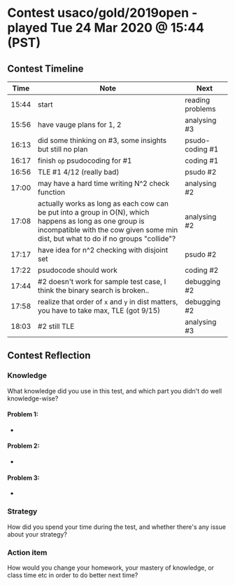 # Contest usaco/gold/2019open - played Tue 24 Mar 2020 @ 15:44 (PST)

## Contest Timeline

| Time | Note | Next |
|----|----|----|
15:44 | start | reading problems
15:56 | have vauge plans for 1, 2 | analysing #3
16:13 | did some thinking on #3, some insights but still no plan | psudo-coding #1
16:17 | finish `op` psudocoding for #1 | coding #1
16:56 | TLE #1 4/12 (really bad) | psudo #2
17:00 | may have a hard time writing N^2 check function | analysing #2
17:08 | actually works as long as each cow can be put into a group in O(N), which happens as long as one group is incompatible with the cow given some min dist, but what to do if no groups "collide"? | analysing #2
17:17 | have idea for n^2 checking with disjoint set | psudo #2
17:22 | psudocode should work | coding #2
17:44 | #2 doesn't work for sample test case, I think the binary search is broken.. | debugging #2
17:58 | realize that order of `x` and `y` in dist matters, you have to take max, TLE (got 9/15) | debugging #2
18:03 | #2 still TLE | analysing #3

## Contest Reflection

### Knowledge
What knowledge did you use in this test, and which part you didn't do well knowledge-wise?

#### Problem 1:

-

#### Problem 2:

-

#### Problem 3:

-

### Strategy
How did you spend your time during the test, and whether there's any issue about your strategy?

### Action item
How would you change your homework, your mastery of knowledge, or class time etc in order to do better next time?
